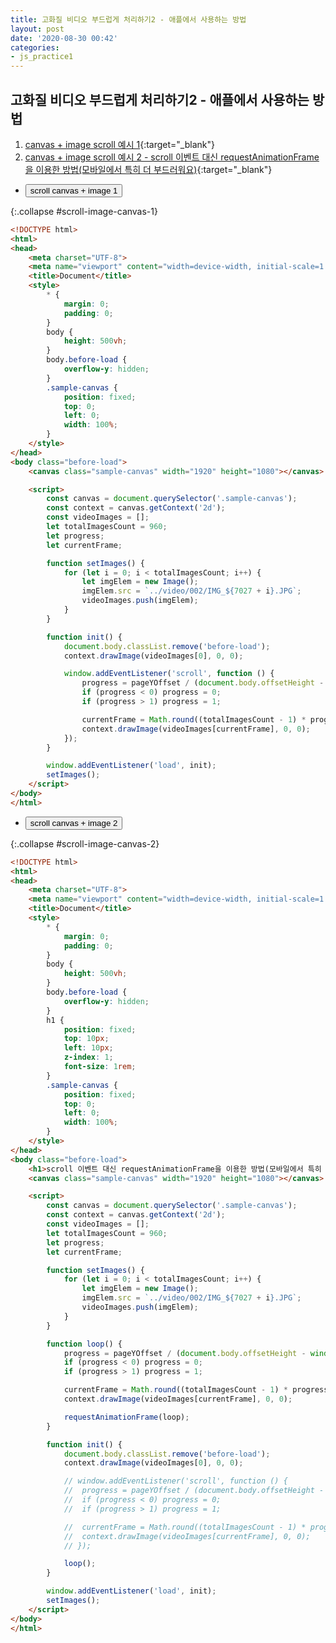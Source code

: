 ```yaml
---
title: 고화질 비디오 부드럽게 처리하기2 - 애플에서 사용하는 방법
layout: post
date: '2020-08-30 00:42'
categories:
- js_practice1
---
```


## 고화질 비디오 부드럽게 처리하기2 - 애플에서 사용하는 방법

1. [canvas + image scroll 예시 1](/static/img/interaction/ex02/apple-clone-v6/videotest/03-canvas-1.html){:target="_blank"}
2. [canvas + image scroll 예시 2 - scroll 이벤트 대신 requestAnimationFrame을 이용한 방법(모바일에서 특히 더 부드러워요)](/static/img/interaction/ex02/apple-clone-v6/videotest/03-canvas-2.html){:target="_blank"}


  
* <button data-toggle="collapse" data-target="#scroll-image-canvas-1">scroll canvas + image 1</button>

{:.collapse #scroll-image-canvas-1}
```html
<!DOCTYPE html>
<html>
<head>
	<meta charset="UTF-8">
	<meta name="viewport" content="width=device-width, initial-scale=1.0">
	<title>Document</title>
	<style>
		* {
			margin: 0;
			padding: 0;
		}
		body {
			height: 500vh;
		}
		body.before-load {
			overflow-y: hidden;
		}
		.sample-canvas {
			position: fixed;
			top: 0;
			left: 0;
			width: 100%;
		}
	</style>
</head>
<body class="before-load">
	<canvas class="sample-canvas" width="1920" height="1080"></canvas>

	<script>
		const canvas = document.querySelector('.sample-canvas');
		const context = canvas.getContext('2d');
		const videoImages = [];
		let totalImagesCount = 960;
		let progress;
		let currentFrame;

		function setImages() {
			for (let i = 0; i < totalImagesCount; i++) {
				let imgElem = new Image();
				imgElem.src = `../video/002/IMG_${7027 + i}.JPG`;
				videoImages.push(imgElem);
			}
		}

		function init() {
			document.body.classList.remove('before-load');
			context.drawImage(videoImages[0], 0, 0);

			window.addEventListener('scroll', function () {
				progress = pageYOffset / (document.body.offsetHeight - window.innerHeight);
				if (progress < 0) progress = 0;
				if (progress > 1) progress = 1;

				currentFrame = Math.round((totalImagesCount - 1) * progress);
				context.drawImage(videoImages[currentFrame], 0, 0);
			});
		}

		window.addEventListener('load', init);
		setImages();
	</script>
</body>
</html>
```

* <button data-toggle="collapse" data-target="#scroll-image-canvas-2">scroll canvas + image 2</button>

{:.collapse #scroll-image-canvas-2}
```html
<!DOCTYPE html>
<html>
<head>
	<meta charset="UTF-8">
	<meta name="viewport" content="width=device-width, initial-scale=1.0">
	<title>Document</title>
	<style>
		* {
			margin: 0;
			padding: 0;
		}
		body {
			height: 500vh;
		}
		body.before-load {
			overflow-y: hidden;
		}
        h1 {
            position: fixed;
            top: 10px;
            left: 10px;
            z-index: 1;
            font-size: 1rem;
        }
		.sample-canvas {
			position: fixed;
			top: 0;
			left: 0;
			width: 100%;
		}
	</style>
</head>
<body class="before-load">
    <h1>scroll 이벤트 대신 requestAnimationFrame을 이용한 방법(모바일에서 특히 더 부드러워요)</h1>
	<canvas class="sample-canvas" width="1920" height="1080"></canvas>

	<script>
		const canvas = document.querySelector('.sample-canvas');
		const context = canvas.getContext('2d');
		const videoImages = [];
		let totalImagesCount = 960;
		let progress;
		let currentFrame;

		function setImages() {
			for (let i = 0; i < totalImagesCount; i++) {
				let imgElem = new Image();
				imgElem.src = `../video/002/IMG_${7027 + i}.JPG`;
				videoImages.push(imgElem);
			}
		}

		function loop() {
			progress = pageYOffset / (document.body.offsetHeight - window.innerHeight);
			if (progress < 0) progress = 0;
			if (progress > 1) progress = 1;

			currentFrame = Math.round((totalImagesCount - 1) * progress);
			context.drawImage(videoImages[currentFrame], 0, 0);

			requestAnimationFrame(loop);
		}

		function init() {
			document.body.classList.remove('before-load');
			context.drawImage(videoImages[0], 0, 0);

			// window.addEventListener('scroll', function () {
			// 	progress = pageYOffset / (document.body.offsetHeight - window.innerHeight);
			// 	if (progress < 0) progress = 0;
			// 	if (progress > 1) progress = 1;

			// 	currentFrame = Math.round((totalImagesCount - 1) * progress);
			// 	context.drawImage(videoImages[currentFrame], 0, 0);
			// });

			loop();
		}

		window.addEventListener('load', init);
		setImages();
	</script>
</body>
</html>
```